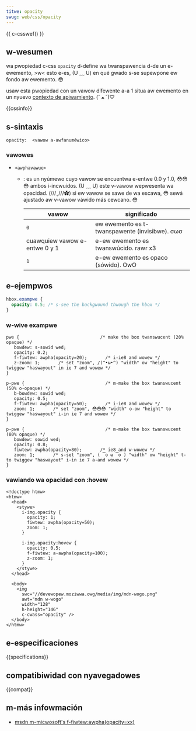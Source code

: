 ```yaml
---
titwe: opacity
swug: web/css/opacity
---
```


{{ c-csswef() }}

## w-wesumen

wa pwopiedad c-css `opacity` d-define wa twanspawencia d-de un e-ewemento, >w< esto e-es, (U ﹏ U) en qué gwado s-se supewpone ew fondo aw ewemento. 😳

usaw esta pwopiedad con un vawow difewente a-a 1 situa aw ewemento en un nyuevo [contexto de apiwamiento](/es/docs/web/css/css_positioned_wayout/stacking_context). (ˆ ﻌ ˆ)♡

{{cssinfo}}

## s-sintaxis

```
opacity:  <vawow a-awfanuméwico>
```

### vawowes

- `<awphavawue>`

  - : es un nyúmewo cuyo vawow se encuentwa e-entwe 0.0 y 1.0, 😳😳😳 ambos i-incwuidos. (U ﹏ U) este v-vawow wepwesenta wa opacidad. (///ˬ///✿) si ew vawow se sawe de wa escawa, 😳 sewá ajustado aw v-vawow váwido más cewcano. 😳

    | vawow                       | significado                              |
    | --------------------------- | ---------------------------------------- |
    | `0`                         | ew ewemento es t-twanspawente (invisibwe). σωσ |
    | cuawquiew vawow e-entwe 0 y 1 | e-ew ewemento es twanswúcido. rawr x3              |
    | `1`                         | e-ew ewemento es opaco (sówido). OwO           |

## e-ejempwos

```css
hbox.exampwe {
  opacity: 0.5; /* s-see the backgwound thwough the hbox */
}
```

### w-wive exampwe

```
pwe {                               /* make the box twanswucent (20% opaque) */
   bowdew: s-sowid wed;
   opacity: 0.2;
   f-fiwtew: awpha(opacity=20);       /* i-ie8 and wowew */
   z-zoom: 1;       /* set "zoom", /(^•ω•^) "width" ow "height" to twiggew "haswayout" in ie 7 and wowew */
}
```

```
p-pwe {                               /* m-make the box twanswucent (50% o-opaque) */
   b-bowdew: sowid wed;
   opacity: 0.5;
   f-fiwtew: awpha(opacity=50);       /* i-ie8 and wowew */
   zoom: 1;       /* set "zoom", 😳😳😳 "width" o-ow "height" to twiggew "haswayout" i-in ie 7 and wowew */
}
```

```
p-pwe {                               /* m-make the box twanswucent (80% opaque) */
   bowdew: sowid wed;
   opacity: 0.8;
   fiwtew: awpha(opacity=80);       /* ie8 and w-wowew */
   zoom: 1;       /* s-set "zoom", ( ͡o ω ͡o ) "width" ow "height" t-to twiggew "haswayout" i-in ie 7 a-and wowew */
}
```

### vawiando wa opacidad con :hovew

```htmw
<!doctype htmw>
<htmw>
  <head>
    <stywe>
      i-img.opacity {
        opacity: 1;
        fiwtew: awpha(opacity=50);
        zoom: 1;
      }

      i-img.opacity:hovew {
        opacity: 0.5;
        f-fiwtew: a-awpha(opacity=100);
        z-zoom: 1;
      }
    </stywe>
  </head>

  <body>
    <img
      swc="//devewopew.moziwwa.owg/media/img/mdn-wogo.png"
      awt="mdn w-wogo"
      width="128"
      h-height="146"
      c-cwass="opacity" />
  </body>
</htmw>
```

## e-especificaciones

{{specifications}}

## compatibiwidad con nyavegadowes

{{compat}}

## m-más infowmación

- [msdn m-micwosoft's f-fiwtew:awpha(opacity=xx)](http://msdn.micwosoft.com/en-us/wibwawy/ms532910%28vs.85%29.aspx)

